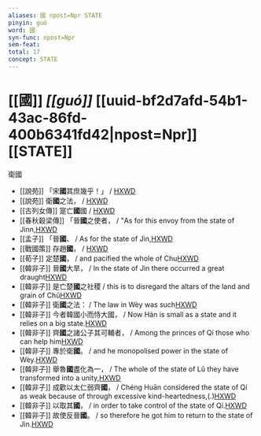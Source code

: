 ```yaml
---
aliases: 國 npost=Npr STATE
pinyin: guó
word: 國
syn-func: npost=Npr
sem-feat: 
total: 17
concept: STATE 
---
```

# [[國]] *[[guó]]*  [[uuid-bf2d7afd-54b1-43ac-86fd-400b6341fd42|npost=Npr]] [[STATE]]
衛國
 - [[說苑]] 「宋**國**其庶幾乎！」 / [HXWD](https://hxwd.org/textview.html?location=CH1a0907_CHANT_001-29a.19)
 - [[說苑]] 衛**國**之法， / [HXWD](https://hxwd.org/textview.html?location=CH1a0907_CHANT_017-4a.3)
 - [[古列女傳]] 寔亡**國**國 / [HXWD](https://hxwd.org/textview.html?location=CH1c0897_CHANT_007-5a.36)
 - [[春秋穀梁傳]] 「晉**國**之使者， / "As for this envoy from the state of Jinn,[HXWD](https://hxwd.org/textview.html?location=KR1e0008_tls_005-15a.52)
 - [[孟子]] 「晉**國**、 / As for the state of Jìn,[HXWD](https://hxwd.org/textview.html?location=KR1h0001_tls_001-18a.3)
 - [[戰國策]] 存趙**國**，
                     / [HXWD](https://hxwd.org/textview.html?location=KR2e0003_tls_367-1a.6)
 - [[荀子]] 定楚**國**，
                     / and pacified the whole of Chu[HXWD](https://hxwd.org/textview.html?location=KR3a0002_tls_005-2a.28)
 - [[韓非子]] 晉**國**大旱， / In the state of Jìn there occurred a great draught[HXWD](https://hxwd.org/textview.html?location=KR3c0005_tls_010-44a.5)
 - [[韓非子]] 是亡楚**國**之社稷 / this is to disregard the altars of the land and grain of Chǔ[HXWD](https://hxwd.org/textview.html?location=KR3c0005_tls_010-9a.5)
 - [[韓非子]] 衛**國**之法： / The law in Wèy was such[HXWD](https://hxwd.org/textview.html?location=KR3c0005_tls_012-30a.3)
 - [[韓非子]] 今者韓國小而恃大國， / Now Hán is small as a state and it relies on a big state.[HXWD](https://hxwd.org/textview.html?location=KR3c0005_tls_019-14a.2)
 - [[韓非子]] 齊**國**之諸公子其可輔者， / Among the princes of Qí those who can help him[HXWD](https://hxwd.org/textview.html?location=KR3c0005_tls_023-38a.5)
 - [[韓非子]] 專於衛**國**。 / and he monopolised power in the state of Wèy.[HXWD](https://hxwd.org/textview.html?location=KR3c0005_tls_030-13a.5)
 - [[韓非子]] 舉魯**國**盡化為一， / The whole of the state of Lǔ they have transformed into a unity,[HXWD](https://hxwd.org/textview.html?location=KR3c0005_tls_030-17a.10)
 - [[韓非子]] 成歡以太仁弱齊**國**， / Chéng Huān considered the state of Qí as weak because of through excessive kind-heartedness,(.)[HXWD](https://hxwd.org/textview.html?location=KR3c0005_tls_030-5a.8)
 - [[韓非子]] 以取其**國**， / in order to take control of the state of Qí.[HXWD](https://hxwd.org/textview.html?location=KR3c0005_tls_031-85a.6)
 - [[韓非子]] 故使反晉**國**。 / so therefore he got him to return to the state of Jìn.[HXWD](https://hxwd.org/textview.html?location=KR3c0005_tls_037-24a.6)